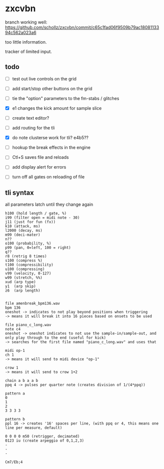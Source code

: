 # zxcvbn

branch working well: https://github.com/schollz/zxcvbn/commit/c65c1fad06f9509b79ac1808113394c562a023a6

too little information.

tracker of limited input.

## todo

- [ ] test out live controls on the grid
- [ ] add start/stop other buttons on the grid
- [ ] tie the "option" parameters to the fm-stabs / glitches
- [x] e1 changes the kick amount for sample slice
- [ ] create text editor?
- [ ] add routing for the tli
- [x] do note clusterse work for tli? e4b5??
- [ ] hookup the break effects in the engine
- [ ] Ctl+S saves file and reloads
- [ ] add display alert for errors
- [ ] turn off all gates on reloading of file


## tli syntax

all parameters latch until they change again

```
h100 (hold length / gate, %)
i99 (filter open = midi note - 30)
j11 (just for fun (fx))
k10 (attack, ms)
l2000 (decay, ms)
m99 (deci-mater)
n??
o100 (probability, %)
p99 (pan, 0=left, 100 = right)
q?? 
r8 (retrig 8 times)
s100 (compress %)
t100 (compressibility)
u100 (compressing)
v99 (velocity, 0-127)
w99 (stretch, %%)
xud (arp type)
y1  (arp skip)
z6  (arp length)

```

```

file amenbreak_bpm136.wav
bpm 136 
oneshot -> indicates to not play beyond positions when triggering
-> means it will break it into 16 pieces based on onsets to be used

file piano_c_long.wav
note c4 
oneshot -> oneshot indicates to not use the sample-in/sample-out, and only play through to the end (useful for kick)
-> searches for the first file named "piano_c_long.wav" and uses that 

midi op-1
ch 1
-> means it will send to midi device "op-1"

crow 1
-> means it will send to crow 1+2

chain a b a a b
ppq 4 -> pulses per quarter note (creates division of 1/(4*ppq))

pattern a
0
1
2
3 3 3 3 

pattern b 
ppl 16 -> creates '16' spaces per line, (with ppq or 4, this means one line per measure, default)

0 0 0 0 m50 (retrigger, decimated)
0123 iu (create arpeggio of 0,1,2,3)
-
-
-
```



```
Cm7/Eb;4 
```
